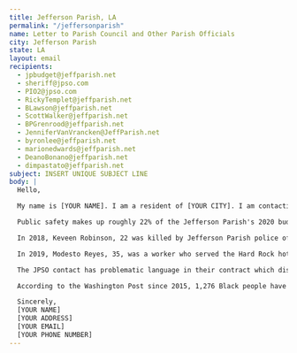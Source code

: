 ```yaml
---
title: Jefferson Parish, LA
permalink: "/jeffersonparish"
name: Letter to Parish Council and Other Parish Officials
city: Jefferson Parish
state: LA
layout: email
recipients:
  - jpbudget@jeffparish.net
  - sheriff@jpso.com
  - PIO2@jpso.com
  - RickyTemplet@jeffparish.net
  - BLawson@jeffparish.net
  - ScottWalker@jeffparish.net
  - BPGrenrood@jeffparish.net
  - JenniferVanVrancken@JeffParish.net
  - byronlee@jeffparish.net
  - marionedwards@jeffparish.net
  - DeanoBonano@jeffparish.net
  - dimpastato@jeffparish.net
subject: INSERT UNIQUE SUBJECT LINE
body: |
  Hello,

  My name is [YOUR NAME]. I am a resident of [YOUR CITY]. I am contacting you to demand a significant reduction to the $118 million that is currently allocated to public safety and its functions in the fiscal budget of 2020, and for a formal review of the Jefferson Parish Sheriff’s Office from an independent party that has no affiliation with JPSO.

  Public safety makes up roughly 22% of the Jefferson Parish's 2020 budget, while other important public services do not receive even half as much funding. By reducing police funding, we can reallocate those funds into housing, education, sanitation and other community efforts and local organizations, while preventing future police brutality and violence.

  In 2018, Keveen Robinson, 22 was killed by Jefferson Parish police officers. His death was released as a homicide, but the four officers were only relinquished to office duty. They should be prosecuted for murder (WDSU.com).

  In 2019, Modesto Reyes, 35, was a worker who served the Hard Rock hotel collapse. In 2020, Modesto Reyes was killed by Jefferson Parish police officers. They thought his phone was a gun. He recorded this on his phone, but the JPSO won’t release the footage.

  The JPSO contact has problematic language in their contract which disqualifies complaints, restricts/delays interrogation, gives officers unfair access to information, limits oversight/discipline, and erases misconduct records (checkthepolice.org). JPSO’s past behavior indicates that they have a pattern of misconduct that needs to be confronted. This is why I demand JPSO’s contract to be reviewed by an external party that has no affiliation with JPSO.

  According to the Washington Post since 2015, 1,276 Black people have been shot and killed by the police, not including those who have died in police custody or were killed using other methods. Police forces across the United States have proved that reforming the police department will not properly address or end police brutality. Jefferson Parish citizens need and deserve policing alternatives like community-led public safety and more investments into the following community services: housing, sanitation, mental health and trauma services, education and after-school care, sustainability efforts, healthcare and employment opportunities.

  Sincerely,
  [YOUR NAME]
  [YOUR ADDRESS]
  [YOUR EMAIL]
  [YOUR PHONE NUMBER]
---
```

